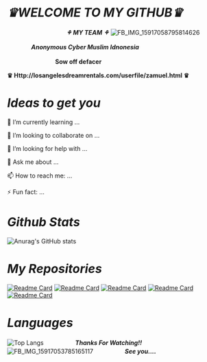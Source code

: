 # **_*♛WELCOME TO MY GITHUB♛*_**
　　　　　 　　　 　 **_*⚘ MY TEAM ⚘*_**
![FB_IMG_15917058795814626](https://user-images.githubusercontent.com/79139059/110004846-72ae2780-7d4a-11eb-9c31-c2555f1a3d68.jpg)

　　　　**_*Anonymous Cyber Muslim Idnonesia*_**

　　　　　　　　**Sow off defacer**

**♛ Http://losangelesdreamrentals.com/userfile/zamuel.html ♛**

#        *Ideas to get you*

🌱 I’m currently learning …

👯 I’m looking to collaborate on …

🤔 I’m looking for help with …

💬 Ask me about …

📫 How to reach me: …

⚡ Fun fact: …

#   *Github Stats*
![Anurag's GitHub stats](https://github-readme-stats.vercel.app/api?username=zamxyz&theme=outrun&show_icons=true)
#    *My Repositories*

[![Readme Card](https://github-readme-stats.vercel.app/api/pin/?username=zamxyz&repo=sans&theme=vision-friendly-dark)](https://github.com/zamxyz/sans)
[![Readme Card](https://github-readme-stats.vercel.app/api/pin/?username=zamxyz&repo=PBB&theme=vision-friendly-dark)](https://github.com/zamxyz/PBB)
[![Readme Card](https://github-readme-stats.vercel.app/api/pin/?username=zamxyz&repo=zxr&theme=vision-friendly-dark)](https://github.com/zamxyz/zxr)
[![Readme Card](https://github-readme-stats.vercel.app/api/pin/?username=zamxyz&repo=zml&theme=vision-friendly-dark)](https://github.com/zamxyz/zml)
[![Readme Card](https://github-readme-stats.vercel.app/api/pin/?username=zamxyz&repo=terkey&theme=vision-friendly-dark)](https://github.com/zamxyz/terkey)

# *Languages*
![Top Langs](https://github-readme-stats.vercel.app/api/top-langs/?username=zamxyz&theme=shades-of-purple)
　　　　　**_*Thanks For Watching!!*_**
![FB_IMG_15917053785165117](https://user-images.githubusercontent.com/79139059/110002974-86588e80-7d48-11eb-9525-e11326909389.jpg)
　　　　　**_*See you....*_**
